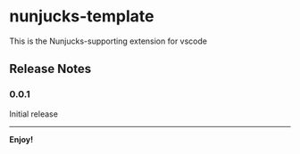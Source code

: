 # nunjucks-template

This is the Nunjucks-supporting extension for vscode


## Release Notes

### 0.0.1

Initial release

-----------------------------------------------------------------------------------------------------------

**Enjoy!**
